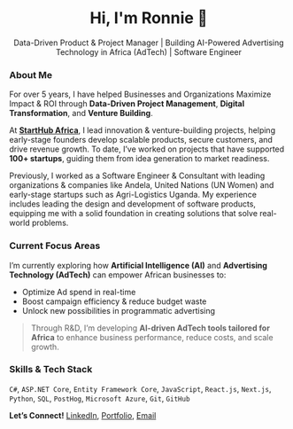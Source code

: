 <h1 align="center">Hi, I'm Ronnie 👋</h1>

<p align="center">
  Data-Driven Product & Project Manager | Building AI-Powered Advertising Technology in Africa (AdTech) | Software Engineer
</p>

### About Me

For over 5 years, I have helped Businesses and Organizations Maximize Impact & ROI through **Data-Driven Project Management**, **Digital Transformation**, and **Venture Building**.

At **[StartHub Africa](https://starthubafrica.org/)**, I lead innovation & venture-building projects, helping early-stage founders develop scalable products, secure customers, and drive revenue growth. To date, I’ve worked on projects that have supported **100+ startups**, guiding them from idea generation to market readiness.

Previously, I worked as a Software Engineer & Consultant with leading organizations & companies like Andela, United Nations (UN Women) and early-stage startups such as Agri-Logistics Uganda. My experience includes leading the design and development of software products, equipping me with a solid foundation in creating solutions that solve real-world problems.

### Current Focus Areas

I’m currently exploring how **Artificial Intelligence (AI)** and **Advertising Technology (AdTech)** can empower African businesses to:
- Optimize Ad spend in real-time  
- Boost campaign efficiency & reduce budget waste  
- Unlock new possibilities in programmatic advertising  

> Through R&D, I’m developing **AI-driven AdTech tools tailored for Africa** to enhance business performance, reduce costs, and scale growth.

### Skills & Tech Stack  
   `C#`, `ASP.NET Core`, `Entity Framework Core`, `JavaScript`, `React.js`, `Next.js`, `Python`, `SQL`, `PostHog`, `Microsoft Azure`, `Git`, `GitHub`

**Let’s Connect!** [LinkedIn](https://www.linkedin.com/in/ronnie-lutaro-b73240aa/), [Portfolio](https://ronnielutaro.github.io), [Email](mailto:ronnielutaro@outlook.com)
